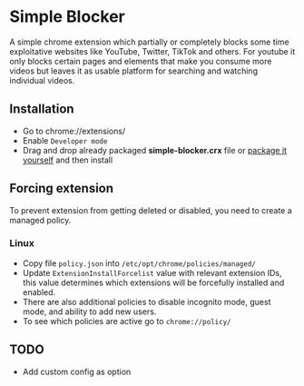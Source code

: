 # Simple Blocker

A simple chrome extension which partially or completely blocks some time exploitative websites like YouTube, Twitter, TikTok and others.
For youtube it only blocks certain pages and elements that make you consume more videos but leaves it as usable platform for searching and watching individual videos.

## Installation
* Go to chrome://extensions/
* Enable `Developer mode`
* Drag and drop already packaged **simple-blocker.crx** file or [package it yourself](https://developer.chrome.com/docs/extensions/mv3/linux_hosting/#create) and then install

## Forcing extension
To prevent extension from getting deleted or disabled, you need to create a managed policy.

### Linux
* Copy file `policy.json` into `/etc/opt/chrome/policies/managed/`
* Update `ExtensionInstallForcelist` value with relevant extension IDs, this value determines which extensions will be forcefully installed and enabled.
* There are also additional policies to disable incognito mode, guest mode, and ability to add new users.
* To see which policies are active go to `chrome://policy/`

## TODO
* Add custom config as option
